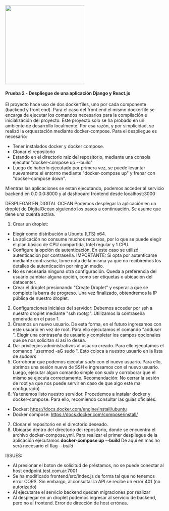<img src="https://i.ibb.co/VM5MzBT/craftech-logo3.png=150x" width="250" height="250">

#### Prueba 2 - Despliegue de una aplicación Django y React.js

El proyecto hace uso de dos dockerfiles, uno por cada componente (backend y front end). 
Para el caso del front end el mismo dockerfile se encarga de ejecutar los comandos necesarios para la compilación e inicialización del proyecto.
Este proyecto solo se ha probado en un ambiente de desarrollo localmente. Por esa razón, y por simplicidad, se realizó la orquestación mediante docker-compose.
Para el despliegue es necesario:
 * Tener instalados docker y docker compose. 
 * Clonar el repositorio
 * Estando en el directorio raiz del repositorio, mediante una consola ejecutar "docker-compose up --build"
 * Luego de haberlo ejecutado por primera vez, se puede levantar nuevamente el entorno mediante "docker-compose up" y frenar con "docker-compose down".  

Mientras las aplicaciones se estan ejecutando, podemos acceder al servicio backend en 0.0.0.0:8000 y al dashboard frontend desde localhost:3000


DESPLEGAR EN DIGITAL OCEAN
Podemos desplegar la aplicación en un droplet de DigitalOcean siguiendo los pasos a continuación. Se asume que tiene una cuenta activa.
1. Crear un droplet:
*  Elegir como distribución a Ubuntu (LTS) x64.
* La aplicación no consume muchos recursos, por lo que se puede elegir el plan básico de CPU compartida, Intel regular y 1 CPU.
* Configure la opción de autenticación. En este caso se utilizó autenticación por contraseña. IMPORTANTE: Si opta por autenticarse mediante contraseña, tome nota de la misma ya que no recibiremos los detalles de autenticación por ningún medio.
*  No es necesaria ninguna otra configuración. Queda a preferencia del usuario cambiar alguna opción, como ser etiquetas o ubicación del datacenter.
* Crear el droplet presionando "Create Droplet" y esperar a que se complete la barra de progreso. Una vez finalizado, obtendremos la IP pública de nuestro droplet.
2. Configuraciones iniciales del servidor: Debemos acceder por ssh a nuestro droplet mediante "ssh root@<ipPublicaDroplet>". Utilizamos la contraseña generada en el paso 1.
3. Creamos un nuevo usuario. De esta forma, en el futuro ingresamos con este usuario en vez de root. Para ello ejecutamos el comando "adduser <usuario>". Elegir una contraseña de usuario y completar los campos opcionales que se nos solicitan si así lo desea.
4. Dar privilegios administrativos al usuario creado. Para ello ejecutamos el comando "usermod -aG sudo <usuario>". Esto coloca a nuestro usuario en la lista de *sudoers*
5. Corroborar que podemos ejecutar *sudo* con el nuevo usuario. Para ello, abrimos una sesión nueva de SSH e ingresamos con el nuevo usuario. Luego, ejecutar algun comando simple con *sudo* y corroborar que el mismo se ejecuta correctamente.
Recomendación: No cerrar la sesión de root ya que nos puede servir en caso de que algo esté mal configurado)
6. Ya tenemos listo nuestro servidor. Procedemos a instalar docker y docker-compose. Para ello, recomiendo consultar las guias oficiales. 
* Docker: https://docs.docker.com/engine/install/ubuntu
* Docker compose: https://docs.docker.com/compose/install/
7. Clonar el repositorio en el directorio deseado.
8. Ubicarse dentro del directorio del repositorio, donde se encuentra el archivo docker-compose.yml. Para realizar el primer despliegue de la aplicación ejecutamos **docker-compose up --build** De aquí en mas no será necesario el flag *--build* 

ISSUES: 
* Al presionar el boton de solicitud de préstamos, no se puede conectar al host endpoint.test.com.ar:7001
* Se ha modificado frontend/src/index.js de forma tal que no tenemos error CORS. Sin embargo, al consultar la API se recibe un error 401 (no autorizado)
* Al ejecutarse el servicio backend quedan migraciones por realizar
* Al desplegar en un droplet podemos ingresar al servicio de backend, pero no al frontend. Error de dirección de host errónea.